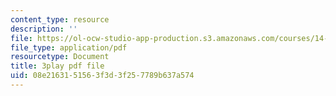 ```yaml
---
content_type: resource
description: ''
file: https://ol-ocw-studio-app-production.s3.amazonaws.com/courses/14-73-the-challenge-of-world-poverty-spring-2011/08e2163151563f3d3f257789b637a574_Yh6r3I821ng.pdf
file_type: application/pdf
resourcetype: Document
title: 3play pdf file
uid: 08e21631-5156-3f3d-3f25-7789b637a574
---
```

